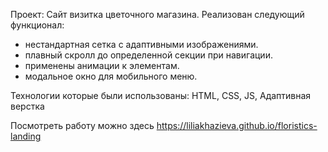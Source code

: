 Проект: Сайт визитка цветочного магазина.
Реализован следующий функционал: 
- нестандартная сетка с адаптивными изображениями.
- плавный скролл до определенной секции при навигации.
- применены анимации к элементам.
- модальное окно для мобильного меню.

Технологии которые были использованы:
HTML, CSS, JS, Aдаптивная верстка

Посмотреть работу можно здесь https://liliakhazieva.github.io/floristics-landing
